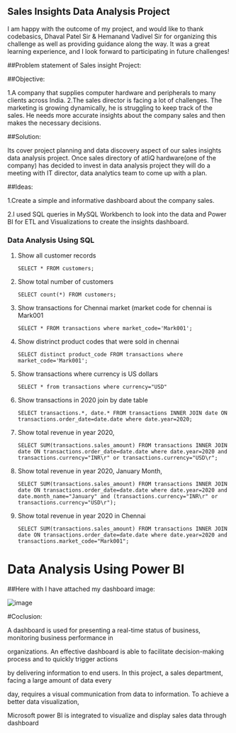 ## Sales Insights Data Analysis Project

 I am happy with the outcome of my project, and would like to thank codebasics, Dhaval Patel Sir & Hemanand Vadivel Sir for organizing this challenge as well as providing guidance along the way. It was a great learning experience, and I look forward to participating in future challenges!
 
##Problem statement of Sales insight Project:

##Objective:

 1.A company that supplies computer hardware and peripherals to many clients across India.
2.The sales director is facing a lot of challenges. The marketing is growing dynamically, he is struggling to keep track of the sales. He needs more accurate 	insights about the company sales and then makes the necessary decisions.
 
 ##Solution:
 
 Its cover project planning and data discovery aspect of our sales insights data analysis project. Once sales directory of atliQ hardware(one of the company) 	     has decided to invest in data analysis project they will do a meeting with IT director, data analytics team to come up with a plan. 
 
##Ideas:

1.Create a simple and informative dashboard about the company sales.

2.I used SQL queries in MySQL Workbench to look into the data and Power BI for ETL and Visualizations to create the insights dashboard.


### Data Analysis Using SQL

1. Show all customer records

    `SELECT * FROM customers;`

1. Show total number of customers

    `SELECT count(*) FROM customers;`

1. Show transactions for Chennai market (market code for chennai is Mark001

    `SELECT * FROM transactions where market_code='Mark001';`

1. Show distrinct product codes that were sold in chennai

    `SELECT distinct product_code FROM transactions where market_code='Mark001';`

1. Show transactions where currency is US dollars

    `SELECT * from transactions where currency="USD"`

1. Show transactions in 2020 join by date table

    `SELECT transactions.*, date.* FROM transactions INNER JOIN date ON transactions.order_date=date.date where date.year=2020;`

1. Show total revenue in year 2020,

    `SELECT SUM(transactions.sales_amount) FROM transactions INNER JOIN date ON transactions.order_date=date.date where date.year=2020 and transactions.currency="INR\r" or transactions.currency="USD\r";`
	
1. Show total revenue in year 2020, January Month,

    `SELECT SUM(transactions.sales_amount) FROM transactions INNER JOIN date ON transactions.order_date=date.date where date.year=2020 and date.month_name="January" and (transactions.currency="INR\r" or transactions.currency="USD\r");`

1. Show total revenue in year 2020 in Chennai

    `SELECT SUM(transactions.sales_amount) FROM transactions INNER JOIN date ON transactions.order_date=date.date where date.year=2020
and transactions.market_code="Mark001";`


Data Analysis Using Power BI
============================

##Here with I have attached my dashboard image:

![image](https://user-images.githubusercontent.com/118765347/218852616-c949e554-d329-43ff-8a69-3094cb5da94c.png)

#Coclusion:

A dashboard is used for presenting a real-time status of business, monitoring business performance in

organizations. An effective dashboard is able to facilitate decision-making process and to quickly trigger actions

by delivering information to end users. In this project, a sales department, facing a large amount of data every

day, requires a visual communication from data to information. To achieve a better data visualization,

Microsoft power BI is integrated to visualize and display sales data through dashboard
